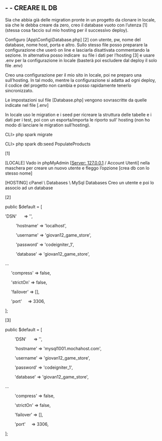 ## - - CREARE IL DB

Sia che abbia già delle migration pronte in un progetto da clonare in locale, sia che le debba creare da zero, creo il database vuoto con l’utenza [1] (stessa cosa faccio sul mio hosting per il successivo deploy).

Configuro [App\Config\Database.php] [2] con utente, pw, nome del database, nome host, porta e altro. Sullo stesso file posso preparare la configurazione che userò on line e lasciarla disattivata commentando la sezione. In alternativa posso indicare  su file i dati per l’hosting [3] e usare .env per la configurazione in locale (basterà poi escludere dal deploy il solo file .env) 

Creo una configurazione per il mio sito in locale, poi ne preparo una sull’hosting. In tal modo, mentre la configurazione si adatta ad ogni deploy, il codice del progetto non cambia e posso rapidamente tenerlo sincronizzato.

Le impostazioni sul file [Database.php] vengono sovrascritte da quelle indicate nel file [.env]

In locale uso le migration e i seed per ricreare la struttura delle tabelle e i dati per i test, poi con un esporta/importa le riporto sull’ hosting (non ho modo di lanciare le migration sull’hosting).

CLI> php spark migrate

CLI> php spark db:seed PopulateProducts

[1]

[LOCALE] Vado in phpMyAdmin [[Server: 127.0.0.1](http://localhost/phpmyadmin/index.php?route=/) / Account Utenti] nella maschera per creare un nuovo utente e fleggo l’opzione [crea db con lo stesso nome]

[HOSTING] cPanel \ Databases \ MySql Databases Creo un utente e poi lo associo ad un database

[2]

public $default = [

'DSN'      => '',

         'hostname' => 'localhost',

         'username' => 'giovan12_game_store',

         'password' => 'codeigniter_1',

         'database' => 'giovan12_game_store',

…

     'compress' => false,

     'strictOn' => false,

     'failover' => [],

     'port'     => 3306,

];

[3]

public $default = [

        'DSN'      => '',

        'hostname' => 'mysql1001.mochahost.com',

        'username' => 'giovan12_game_store',

        'password' => 'codeigniter_1',

        'database' => 'giovan12_game_store',

…

        'compress' => false,

        'strictOn' => false,

        'failover' => [],

        'port'     => 3306,

];
